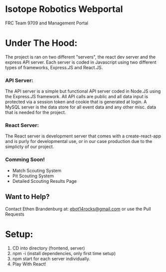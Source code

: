 # Isotope Robotics Webportal

FRC Team 9709 and Management Portal

# Under The Hood:
The project is ran on two different "servers", the react dev server and the express API server. Each server is coded in Javascript using two different types
of frameworks, Express.JS and React.JS. 

### API Server:
The API server is a simple but functional API server coded in Node.JS using the Express.JS framework. All API calls are public and all data input is protected
via a session token and cookie that is generated at login. A MySQL server is the data store for all event data and any other misc. data that is needed for the
project.

### React Server:
The React server is development server that comes with a create-react-app and is purly for developmental use, or in our case production due to the simplicty of our project.


### Comming Soon!
- Match Scouting System
- Pit Scouting System
- Detailed Scouting Results Page

## Want to Help?
Contact Ethen Brandenburg at: ebot14rocks@gmail.com or use the Pull Requests

# Setup:
1. CD into directory (frontend, server)
2. npm -i (install dependencies, only first time setup)
3. npm start for each server individually.
4. Play With React!
